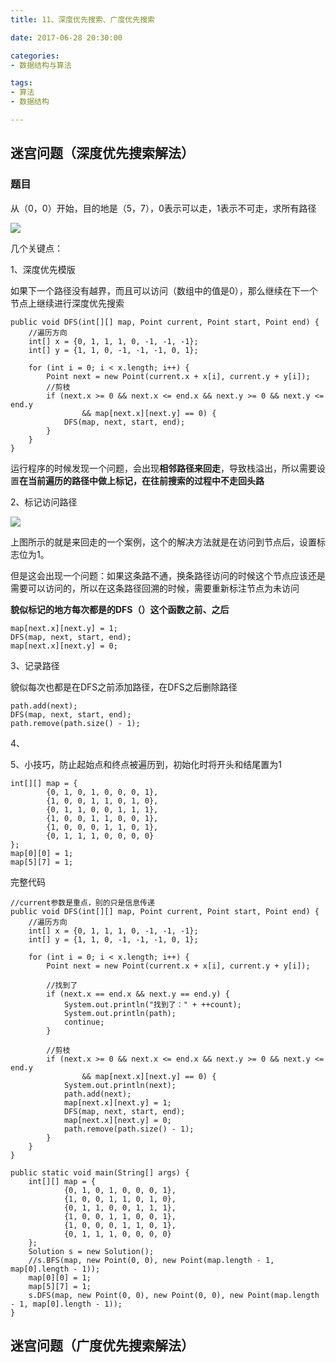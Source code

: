 ```yaml
---
title: 11、深度优先搜索、广度优先搜索

date: 2017-06-28 20:30:00

categories:
- 数据结构与算法

tags:
- 算法
- 数据结构

---
```


## 迷宫问题（深度优先搜索解法）

### 题目

从（0，0）开始，目的地是（5，7），0表示可以走，1表示不可走，求所有路径

![](http://i.imgur.com/ztTNOdD.jpg)

几个关键点：

1、深度优先模版

如果下一个路径没有越界，而且可以访问（数组中的值是0），那么继续在下一个节点上继续进行深度优先搜索

    public void DFS(int[][] map, Point current, Point start, Point end) {
        //遍历方向
        int[] x = {0, 1, 1, 1, 0, -1, -1, -1};
        int[] y = {1, 1, 0, -1, -1, -1, 0, 1};

        for (int i = 0; i < x.length; i++) {
            Point next = new Point(current.x + x[i], current.y + y[i]);
            //剪枝
            if (next.x >= 0 && next.x <= end.x && next.y >= 0 && next.y <= end.y
                    && map[next.x][next.y] == 0) {
                DFS(map, next, start, end);
            }
        }
    }

运行程序的时候发现一个问题，会出现**相邻路径来回走**，导致栈溢出，所以需要设置**在当前遍历的路径中做上标记，在往前搜索的过程中不走回头路**

2、标记访问路径

![](http://i.imgur.com/5LTdjLJ.jpg)

上图所示的就是来回走的一个案例，这个的解决方法就是在访问到节点后，设置标志位为1。

但是这会出现一个问题：如果这条路不通，换条路径访问的时候这个节点应该还是需要可以访问的，所以在这条路径回溯的时候，需要重新标注节点为未访问

**貌似标记的地方每次都是的DFS（）这个函数之前、之后**

	map[next.x][next.y] = 1;
	DFS(map, next, start, end);
	map[next.x][next.y] = 0;

3、记录路径

貌似每次也都是在DFS之前添加路径，在DFS之后删除路径

	path.add(next);
	DFS(map, next, start, end);
	path.remove(path.size() - 1);

4、


5、小技巧，防止起始点和终点被遍历到，初始化时将开头和结尾置为1

    int[][] map = {
            {0, 1, 0, 1, 0, 0, 0, 1},
            {1, 0, 0, 1, 1, 0, 1, 0},
            {0, 1, 1, 0, 0, 1, 1, 1},
            {1, 0, 0, 1, 1, 0, 0, 1},
            {1, 0, 0, 0, 1, 1, 0, 1},
            {0, 1, 1, 1, 0, 0, 0, 0}
    };
    map[0][0] = 1;
    map[5][7] = 1;    

完整代码

    //current参数是重点，别的只是信息传递
    public void DFS(int[][] map, Point current, Point start, Point end) {
        //遍历方向
        int[] x = {0, 1, 1, 1, 0, -1, -1, -1};
        int[] y = {1, 1, 0, -1, -1, -1, 0, 1};

        for (int i = 0; i < x.length; i++) {
            Point next = new Point(current.x + x[i], current.y + y[i]);

            //找到了
            if (next.x == end.x && next.y == end.y) {
                System.out.println("找到了：" + ++count);
                System.out.println(path);
                continue;
            }

            //剪枝
            if (next.x >= 0 && next.x <= end.x && next.y >= 0 && next.y <= end.y
                    && map[next.x][next.y] == 0) {
                System.out.println(next);
                path.add(next);
                map[next.x][next.y] = 1;
                DFS(map, next, start, end);
                map[next.x][next.y] = 0;
                path.remove(path.size() - 1);
            }
        }
    }

    public static void main(String[] args) {
        int[][] map = {
                {0, 1, 0, 1, 0, 0, 0, 1},
                {1, 0, 0, 1, 1, 0, 1, 0},
                {0, 1, 1, 0, 0, 1, 1, 1},
                {1, 0, 0, 1, 1, 0, 0, 1},
                {1, 0, 0, 0, 1, 1, 0, 1},
                {0, 1, 1, 1, 0, 0, 0, 0}
        };
        Solution s = new Solution();
        //s.BFS(map, new Point(0, 0), new Point(map.length - 1, map[0].length - 1));
        map[0][0] = 1;
        map[5][7] = 1;
        s.DFS(map, new Point(0, 0), new Point(0, 0), new Point(map.length - 1, map[0].length - 1));
    }

## 迷宫问题（广度优先搜索解法）